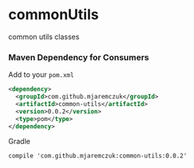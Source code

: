 # commonUtils
common utils classes

### Maven Dependency for Consumers
Add to your `pom.xml`
````xml
<dependency>
  <groupId>com.github.mjaremczuk</groupId>
  <artifactId>common-utils</artifactId>
  <version>0.0.2</version>
  <type>pom</type>
</dependency>
````

Gradle
````xml
compile 'com.github.mjaremczuk:common-utils:0.0.2'
````
